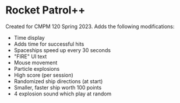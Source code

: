 # Rocket Patrol++

Created for CMPM 120 Spring 2023. Adds the following modifications:
- Time display
- Adds time for successful hits
- Spaceships speed up every 30 seconds
- "FIRE" UI text
- Mouse movement
- Particle explosions
- High score (per session)
- Randomized ship directions (at start)
- Smaller, faster ship worth 100 points
- 4 explosion sound which play at random
